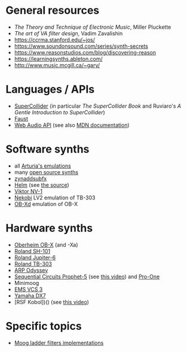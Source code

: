 General resources
=================

- _The Theory and Technique of Electronic Music_, Miller Pluckette
- _The art of VA filter design_, Vadim Zavalishin
- https://ccrma.stanford.edu/~jos/
- https://www.soundonsound.com/series/synth-secrets
- https://www.reasonstudios.com/blog/discovering-reason
- https://learningsynths.ableton.com/
- http://www.music.mcgill.ca/~gary/

Languages / APIs
================

- [SuperCollider](https://supercollider.github.io/) (in particular _The
  SuperCollider Book_ and Ruviaro's _A Gentle Introduction to SuperCollider_)
- [Faust](http://faust.grame.fr/)
- [Web Audio API](https://www.w3.org/TR/webaudio/) (see also [MDN
  documentation](https://developer.mozilla.org/en-US/docs/Web/API/Web_Audio_API))

Software synths
===============

- all [Arturia's emulations](https://en.wikipedia.org/wiki/Arturia)
- many [open source synths](https://zynthian.org/engines)
- [zynaddsubfx](https://zynaddsubfx.sourceforge.io/)
- [Helm](https://tytel.org/helm/) (see [the
  source](https://github.com/mtytel/helm))
- [Viktor NV-1](https://nicroto.github.io/viktor/)
- [Nekobi](https://github.com/DISTRHO/Nekobi) LV2 emulation of TB-303
- [OB-Xd](https://github.com/reales/OB-Xd) emulation of OB-X

Hardware synths
===============

- [Oberheim OB-X](https://en.wikipedia.org/wiki/Oberheim_OB-X) (and -Xa)
- [Roland SH-101](https://en.wikipedia.org/wiki/Roland_SH-101)
- [Roland Jupiter-6](https://en.wikipedia.org/wiki/Roland_Jupiter-6)
- [Roland TB-303](https://en.wikipedia.org/wiki/Roland_TB-303)
- [ARP Odyssey](https://en.wikipedia.org/wiki/ARP_Odyssey)
- [Sequential Circuits Prophet-5](https://en.wikipedia.org/wiki/Prophet-5) (see [this video](https://www.youtube.com/watch?v=SRWhrxpIqpU)) and [Pro-One](https://www.youtube.com/watch?v=GgSCZTckcqk)
- Minimoog
- [EMS VCS 3](https://en.wikipedia.org/wiki/EMS_VCS_3)
- [Yamaha DX7](https://en.wikipedia.org/wiki/Yamaha_DX7)
- [RSF Kobol])() (see [this video](https://www.youtube.com/watch?v=tHKt0-ihEow))

Specific topics
===============

- [Moog ladder filters
  implementations](https://github.com/ddiakopoulos/MoogLadders)
